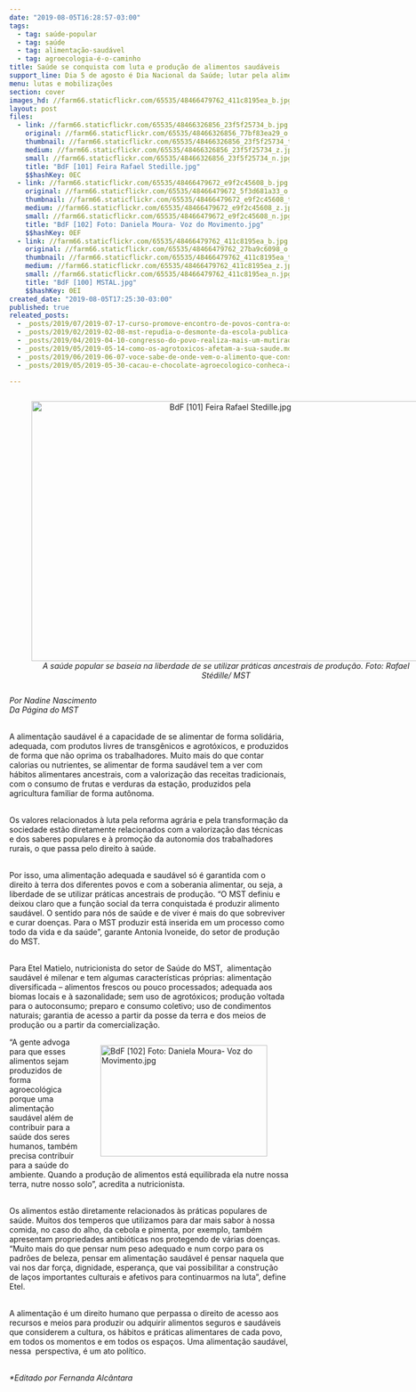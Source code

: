 ```yaml
---
date: "2019-08-05T16:28:57-03:00"
tags:
  - tag: saúde-popular
  - tag: saúde
  - tag: alimentação-saudável
  - tag: agroecologia-é-o-caminho
title: Saúde se conquista com luta e produção de alimentos saudáveis
support_line: Dia 5 de agosto é Dia Nacional da Saúde; lutar pela alimentação saudável é lutar pelo direito à saúde
menu: lutas e mobilizações
section: cover
images_hd: //farm66.staticflickr.com/65535/48466479762_411c8195ea_b.jpg
layout: post
files:
  - link: //farm66.staticflickr.com/65535/48466326856_23f5f25734_b.jpg
    original: //farm66.staticflickr.com/65535/48466326856_77bf83ea29_o.jpg
    thumbnail: //farm66.staticflickr.com/65535/48466326856_23f5f25734_t.jpg
    medium: //farm66.staticflickr.com/65535/48466326856_23f5f25734_z.jpg
    small: //farm66.staticflickr.com/65535/48466326856_23f5f25734_n.jpg
    title: "BdF [101] Feira Rafael Stedille.jpg"
    $$hashKey: 0EC
  - link: //farm66.staticflickr.com/65535/48466479672_e9f2c45608_b.jpg
    original: //farm66.staticflickr.com/65535/48466479672_5f3d681a33_o.jpg
    thumbnail: //farm66.staticflickr.com/65535/48466479672_e9f2c45608_t.jpg
    medium: //farm66.staticflickr.com/65535/48466479672_e9f2c45608_z.jpg
    small: //farm66.staticflickr.com/65535/48466479672_e9f2c45608_n.jpg
    title: "BdF [102] Foto: Daniela Moura- Voz do Movimento.jpg"
    $$hashKey: 0EF
  - link: //farm66.staticflickr.com/65535/48466479762_411c8195ea_b.jpg
    original: //farm66.staticflickr.com/65535/48466479762_27ba9c6098_o.jpg
    thumbnail: //farm66.staticflickr.com/65535/48466479762_411c8195ea_t.jpg
    medium: //farm66.staticflickr.com/65535/48466479762_411c8195ea_z.jpg
    small: //farm66.staticflickr.com/65535/48466479762_411c8195ea_n.jpg
    title: "BdF [100] MSTAL.jpg"
    $$hashKey: 0EI
created_date: "2019-08-05T17:25:30-03:00"
published: true
releated_posts:
  - _posts/2019/07/2019-07-17-curso-promove-encontro-de-povos-contra-os-agrotoxicos-no-mato-grosso.md
  - _posts/2019/02/2019-02-08-mst-repudia-o-desmonte-da-escola-publica-de-saude.md
  - _posts/2019/04/2019-04-10-congresso-do-povo-realiza-mais-um-mutirao-de-solidariedade-em-curitiba-pr.md
  - _posts/2019/05/2019-05-14-como-os-agrotoxicos-afetam-a-sua-saude.md
  - _posts/2019/06/2019-06-07-voce-sabe-de-onde-vem-o-alimento-que-consome.md
  - _posts/2019/05/2019-05-30-cacau-e-chocolate-agroecologico-conheca-a-producao-que-cresce-no-norte-do-pais.md

---
```

<div style="text-align:center">
<figure class="image" style="display:inline-block"><img alt="BdF [101] Feira Rafael Stedille.jpg" height="467" src="//farm66.staticflickr.com/65535/48466326856_23f5f25734_b.jpg" width="700" />
<figcaption><em>A sa&uacute;de popular se baseia na liberdade de se utilizar pr&aacute;ticas ancestrais de produ&ccedil;&atilde;o. Foto: Rafael St&eacute;dille/ MST</em></figcaption>
</figure>
</div>

<p><em>Por Nadine Nascimento<br />
Da P&aacute;gina do MST</em><br />
&nbsp;</p>

<p>A alimenta&ccedil;&atilde;o saud&aacute;vel &eacute; a capacidade de se alimentar de forma solid&aacute;ria, adequada, com produtos livres de transg&ecirc;nicos e agrot&oacute;xicos, e produzidos de forma que n&atilde;o oprima os trabalhadores. Muito mais do que contar calorias ou nutrientes, se alimentar de forma saud&aacute;vel tem a ver com h&aacute;bitos alimentares ancestrais, com a valoriza&ccedil;&atilde;o das receitas tradicionais, com o consumo de frutas e verduras da esta&ccedil;&atilde;o, produzidos pela agricultura familiar de forma aut&ocirc;noma.<br />
&nbsp;</p>

<p>Os valores relacionados &agrave; luta pela reforma agr&aacute;ria e pela transforma&ccedil;&atilde;o da sociedade est&atilde;o diretamente relacionados com a valoriza&ccedil;&atilde;o das t&eacute;cnicas e dos saberes populares e &agrave; promo&ccedil;&atilde;o da autonomia dos trabalhadores rurais, o que passa pelo direito &agrave; sa&uacute;de.<br />
&nbsp;</p>

<p>Por isso, uma alimenta&ccedil;&atilde;o adequada e saud&aacute;vel s&oacute; &eacute; garantida com o direito &agrave; terra dos diferentes povos e com a soberania alimentar, ou seja, a liberdade de se utilizar pr&aacute;ticas ancestrais de produ&ccedil;&atilde;o. &ldquo;O MST definiu e deixou claro que a fun&ccedil;&atilde;o social da terra conquistada &eacute; produzir alimento saud&aacute;vel. O sentido para n&oacute;s de sa&uacute;de e de viver &eacute; mais do que sobreviver e curar doen&ccedil;as. Para o MST produzir est&aacute; inserida em um processo como todo da vida e da sa&uacute;de&rdquo;, garante Antonia Ivoneide, do setor de produ&ccedil;&atilde;o do MST.<br />
&nbsp;</p>

<p>Para Etel Matielo, nutricionista do setor de Sa&uacute;de do MST,&nbsp; alimenta&ccedil;&atilde;o saud&aacute;vel &eacute; milenar e tem algumas caracter&iacute;sticas pr&oacute;prias: alimenta&ccedil;&atilde;o diversificada &ndash; alimentos frescos ou pouco processados; adequada aos biomas locais e &agrave; sazonalidade; sem uso de agrot&oacute;xicos; produ&ccedil;&atilde;o voltada para o autoconsumo; preparo e consumo coletivo; uso de condimentos naturais; garantia de acesso a partir da posse da terra e dos meios de produ&ccedil;&atilde;o ou a partir da comercializa&ccedil;&atilde;o.</p>

<figure class="image" style="float:right"><img alt="BdF [102] Foto: Daniela Moura- Voz do Movimento.jpg" height="200" src="//farm66.staticflickr.com/65535/48466479672_e9f2c45608_b.jpg" width="300" />
<figcaption></figcaption>
</figure>

<p>&ldquo;A gente advoga para que esses alimentos sejam produzidos de forma agroecol&oacute;gica porque uma alimenta&ccedil;&atilde;o saud&aacute;vel al&eacute;m de contribuir para a sa&uacute;de dos seres humanos, tamb&eacute;m precisa contribuir para a sa&uacute;de do ambiente. Quando a produ&ccedil;&atilde;o de alimentos est&aacute; equilibrada ela nutre nossa terra, nutre nosso solo&rdquo;, acredita a nutricionista.&nbsp;<br />
&nbsp;</p>

<p>Os alimentos est&atilde;o diretamente relacionados &agrave;s pr&aacute;ticas populares de sa&uacute;de. Muitos dos temperos que utilizamos para dar mais sabor &agrave; nossa comida, no caso do alho, da cebola e pimenta, por exemplo, tamb&eacute;m apresentam propriedades antibi&oacute;ticas nos protegendo de v&aacute;rias doen&ccedil;as. &ldquo;Muito mais do que pensar num peso adequado e num corpo para os padr&otilde;es de beleza, pensar em alimenta&ccedil;&atilde;o saud&aacute;vel &eacute; pensar naquela que vai nos dar for&ccedil;a, dignidade, esperan&ccedil;a, que vai possibilitar a constru&ccedil;&atilde;o de la&ccedil;os importantes culturais e afetivos para continuarmos na luta&rdquo;, define Etel.&nbsp;<br />
&nbsp;</p>

<p>A alimenta&ccedil;&atilde;o &eacute; um direito humano que perpassa o direito de acesso aos recursos e meios para produzir ou adquirir alimentos seguros e saud&aacute;veis que considerem a cultura, os h&aacute;bitos e pr&aacute;ticas alimentares de cada povo, em todos os momentos e em todos os espa&ccedil;os. Uma alimenta&ccedil;&atilde;o saud&aacute;vel, nessa&nbsp; perspectiva, &eacute; um ato pol&iacute;tico.&nbsp;</p>

<p><br />
<em>*Editado por Fernanda Alc&acirc;ntara</em></p>
